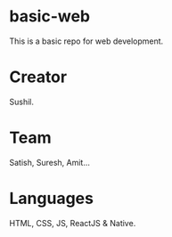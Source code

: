 # basic-web
This is a basic repo for web development.

# Creator
Sushil.

# Team
Satish, Suresh, Amit...

# Languages
HTML, CSS, JS, ReactJS & Native.

